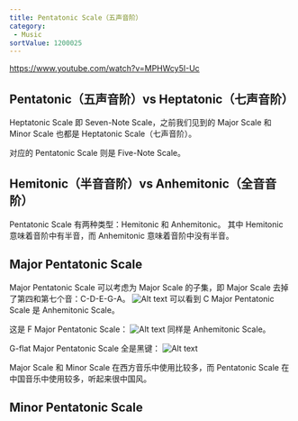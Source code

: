 ```yaml
---
title: Pentatonic Scale（五声音阶）
category:
 - Music
sortValue: 1200025
---
```


https://www.youtube.com/watch?v=MPHWcy5I-Uc

## Pentatonic（五声音阶）vs Heptatonic（七声音阶）

Heptatonic Scale 即 Seven-Note Scale，之前我们见到的 Major Scale 和 Minor Scale 也都是 Heptatonic Scale（七声音阶）。

对应的 Pentatonic Scale 则是 Five-Note Scale。

## Hemitonic（半音音阶）vs Anhemitonic（全音音阶）

Pentatonic Scale 有两种类型：Hemitonic 和 Anhemitonic。
其中 Hemitonic 意味着音阶中有半音，而 Anhemitonic 意味着音阶中没有半音。

## Major Pentatonic Scale

Major Pentatonic Scale 可以考虑为 Major Scale 的子集，即 Major Scale 去掉了第四和第七个音：C-D-E-G-A。
![Alt text](image.png)
可以看到 C Major Pentatonic Scale 是 Anhemitonic Scale。

这是 F Major Pentatonic Scale：
![Alt text](image-1.png)
同样是 Anhemitonic Scale。

G-flat Major Pentatonic Scale 全是黑键：
![Alt text](image-2.png)

Major Scale 和 Minor Scale 在西方音乐中使用比较多，而 Pentatonic Scale 在中国音乐中使用较多，听起来很中国风。

## Minor Pentatonic Scale
